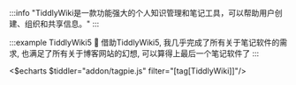 :::info
"TiddlyWiki是一款功能强大的个人知识管理和笔记工具，可以帮助用户创建、组织和共享信息。"
:::

:::example TiddlyWiki5 🚀
借助TiddlyWiki5, 我几乎完成了所有关于笔记软件的需求, 也满足了所有关于博客网站的幻想, 可以算得上最后一个笔记软件了
:::

<$echarts $tiddler="addon/tagpie.js" filter="[tag[TiddlyWiki]]"/>